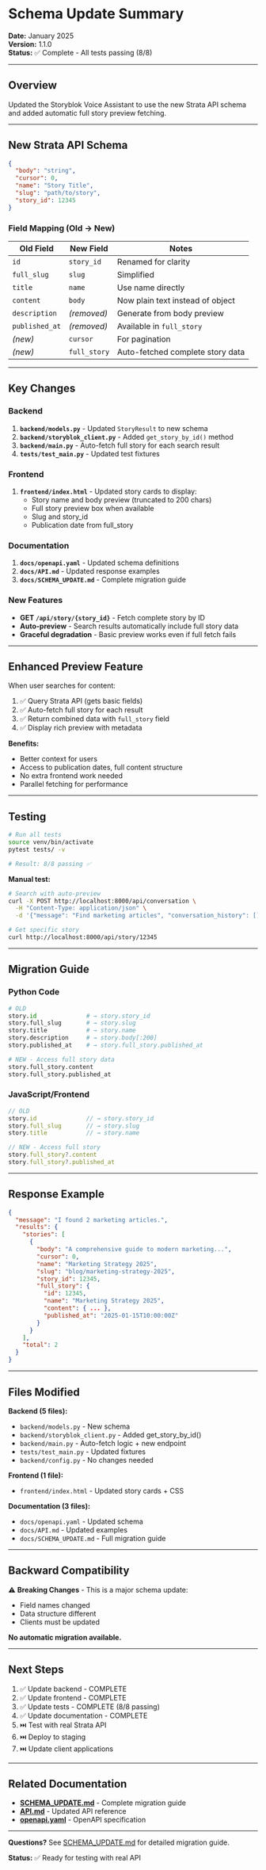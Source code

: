 # Schema Update Summary

**Date:** January 2025  
**Version:** 1.1.0  
**Status:** ✅ Complete - All tests passing (8/8)

---

## Overview

Updated the Storyblok Voice Assistant to use the new Strata API schema and added automatic full story preview fetching.

---

## New Strata API Schema

```json
{
  "body": "string",
  "cursor": 0,
  "name": "Story Title",
  "slug": "path/to/story",
  "story_id": 12345
}
```

### Field Mapping (Old → New)

| Old Field | New Field | Notes |
|-----------|-----------|-------|
| `id` | `story_id` | Renamed for clarity |
| `full_slug` | `slug` | Simplified |
| `title` | `name` | Use name directly |
| `content` | `body` | Now plain text instead of object |
| `description` | _(removed)_ | Generate from body preview |
| `published_at` | _(removed)_ | Available in `full_story` |
| _(new)_ | `cursor` | For pagination |
| _(new)_ | `full_story` | Auto-fetched complete story data |

---

## Key Changes

### Backend

1. **`backend/models.py`** - Updated `StoryResult` to new schema
2. **`backend/storyblok_client.py`** - Added `get_story_by_id()` method
3. **`backend/main.py`** - Auto-fetch full story for each search result
4. **`tests/test_main.py`** - Updated test fixtures

### Frontend

1. **`frontend/index.html`** - Updated story cards to display:
   - Story name and body preview (truncated to 200 chars)
   - Full story preview box when available
   - Slug and story_id
   - Publication date from full_story

### Documentation

1. **`docs/openapi.yaml`** - Updated schema definitions
2. **`docs/API.md`** - Updated response examples
3. **`docs/SCHEMA_UPDATE.md`** - Complete migration guide

### New Features

- **GET `/api/story/{story_id}`** - Fetch complete story by ID
- **Auto-preview** - Search results automatically include full story data
- **Graceful degradation** - Basic preview works even if full fetch fails

---

## Enhanced Preview Feature

When user searches for content:

1. ✅ Query Strata API (gets basic fields)
2. ✅ Auto-fetch full story for each result
3. ✅ Return combined data with `full_story` field
4. ✅ Display rich preview with metadata

**Benefits:**
- Better context for users
- Access to publication dates, full content structure
- No extra frontend work needed
- Parallel fetching for performance

---

## Testing

```bash
# Run all tests
source venv/bin/activate
pytest tests/ -v

# Result: 8/8 passing ✅
```

**Manual test:**
```bash
# Search with auto-preview
curl -X POST http://localhost:8000/api/conversation \
  -H "Content-Type: application/json" \
  -d '{"message": "Find marketing articles", "conversation_history": []}'

# Get specific story
curl http://localhost:8000/api/story/12345
```

---

## Migration Guide

### Python Code

```python
# OLD
story.id              # → story.story_id
story.full_slug       # → story.slug
story.title           # → story.name
story.description     # → story.body[:200]
story.published_at    # → story.full_story.published_at

# NEW - Access full story data
story.full_story.content
story.full_story.published_at
```

### JavaScript/Frontend

```javascript
// OLD
story.id              // → story.story_id
story.full_slug       // → story.slug
story.title           // → story.name

// NEW - Access full story
story.full_story?.content
story.full_story?.published_at
```

---

## Response Example

```json
{
  "message": "I found 2 marketing articles.",
  "results": {
    "stories": [
      {
        "body": "A comprehensive guide to modern marketing...",
        "cursor": 0,
        "name": "Marketing Strategy 2025",
        "slug": "blog/marketing-strategy-2025",
        "story_id": 12345,
        "full_story": {
          "id": 12345,
          "name": "Marketing Strategy 2025",
          "content": { ... },
          "published_at": "2025-01-15T10:00:00Z"
        }
      }
    ],
    "total": 2
  }
}
```

---

## Files Modified

**Backend (5 files):**
- `backend/models.py` - New schema
- `backend/storyblok_client.py` - Added get_story_by_id()
- `backend/main.py` - Auto-fetch logic + new endpoint
- `tests/test_main.py` - Updated fixtures
- `backend/config.py` - No changes needed

**Frontend (1 file):**
- `frontend/index.html` - Updated story cards + CSS

**Documentation (3 files):**
- `docs/openapi.yaml` - Updated schema
- `docs/API.md` - Updated examples
- `docs/SCHEMA_UPDATE.md` - Full migration guide

---

## Backward Compatibility

⚠️ **Breaking Changes** - This is a major schema update:
- Field names changed
- Data structure different
- Clients must be updated

**No automatic migration available.**

---

## Next Steps

1. ✅ Update backend - COMPLETE
2. ✅ Update frontend - COMPLETE
3. ✅ Update tests - COMPLETE (8/8 passing)
4. ✅ Update documentation - COMPLETE
5. ⏭️ Test with real Strata API
6. ⏭️ Deploy to staging
7. ⏭️ Update client applications

---

## Related Documentation

- **[SCHEMA_UPDATE.md](docs/SCHEMA_UPDATE.md)** - Complete migration guide
- **[API.md](docs/API.md)** - Updated API reference
- **[openapi.yaml](docs/openapi.yaml)** - OpenAPI specification

---

**Questions?** See [SCHEMA_UPDATE.md](docs/SCHEMA_UPDATE.md) for detailed migration guide.

**Status:** ✅ Ready for testing with real API